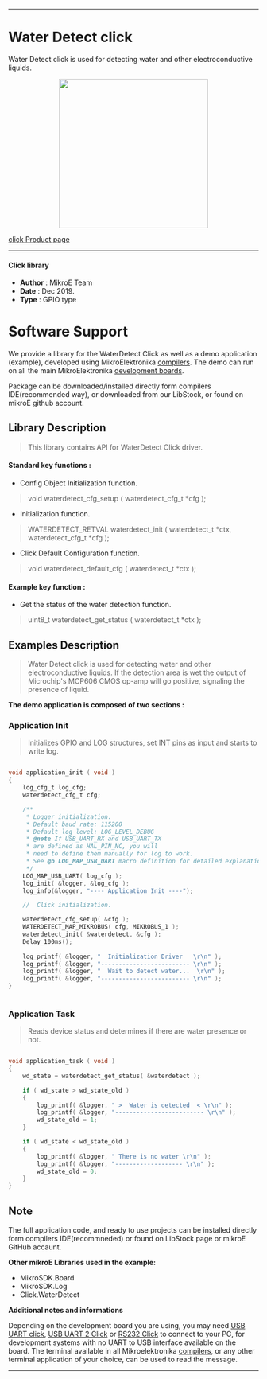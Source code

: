 
---
# Water Detect click

Water Detect click is used for detecting water and other electroconductive liquids.

<p align="center">
  <img src="https://download.mikroe.com/images/click_for_ide/waterdetect_click.png" height=300px>
</p>

[click Product page](https://www.mikroe.com/water-detect-click)

---


#### Click library 

- **Author**        : MikroE Team
- **Date**          : Dec 2019.
- **Type**          : GPIO type


# Software Support

We provide a library for the WaterDetect Click 
as well as a demo application (example), developed using MikroElektronika 
[compilers](https://shop.mikroe.com/compilers). 
The demo can run on all the main MikroElektronika [development boards](https://shop.mikroe.com/development-boards).

Package can be downloaded/installed directly form compilers IDE(recommended way), or downloaded from our LibStock, or found on mikroE github account. 

## Library Description

> This library contains API for WaterDetect Click driver.

#### Standard key functions :

- Config Object Initialization function.
> void waterdetect_cfg_setup ( waterdetect_cfg_t *cfg ); 
 
- Initialization function.
> WATERDETECT_RETVAL waterdetect_init ( waterdetect_t *ctx, waterdetect_cfg_t *cfg );

- Click Default Configuration function.
> void waterdetect_default_cfg ( waterdetect_t *ctx );


#### Example key function :

- Get the status of the water detection function.
> uint8_t waterdetect_get_status ( waterdetect_t *ctx );

## Examples Description

> Water Detect click is used for detecting water and other electroconductive liquids. If the detection area is wet the output of Microchip's MCP606 CMOS op-amp will go positive, signaling the presence of liquid.

**The demo application is composed of two sections :**

### Application Init 

> Initializes GPIO and LOG structures, set INT pins as input and starts to write log.

```c

void application_init ( void )
{
    log_cfg_t log_cfg;
    waterdetect_cfg_t cfg;

    /** 
     * Logger initialization.
     * Default baud rate: 115200
     * Default log level: LOG_LEVEL_DEBUG
     * @note If USB_UART_RX and USB_UART_TX 
     * are defined as HAL_PIN_NC, you will 
     * need to define them manually for log to work. 
     * See @b LOG_MAP_USB_UART macro definition for detailed explanation.
     */
    LOG_MAP_USB_UART( log_cfg );
    log_init( &logger, &log_cfg );
    log_info(&logger, "---- Application Init ----");

    //  Click initialization.

    waterdetect_cfg_setup( &cfg );
    WATERDETECT_MAP_MIKROBUS( cfg, MIKROBUS_1 );
    waterdetect_init( &waterdetect, &cfg );
    Delay_100ms();
    
    log_printf( &logger, "  Initialization Driver   \r\n" );
    log_printf( &logger, "------------------------- \r\n" );
    log_printf( &logger, "  Wait to detect water...  \r\n" );
    log_printf( &logger, "------------------------- \r\n" );
}
  
```

### Application Task

> Reads device status and determines if there are water presence or not.

```c

void application_task ( void )
{
    wd_state = waterdetect_get_status( &waterdetect );

    if ( wd_state > wd_state_old )
    {
        log_printf( &logger, " >  Water is detected  < \r\n" );
        log_printf( &logger, "------------------------- \r\n" );
        wd_state_old = 1;
    }

    if ( wd_state < wd_state_old )
    {
        log_printf( &logger, " There is no water \r\n" );
        log_printf( &logger, "------------------- \r\n" );
        wd_state_old = 0;
    }
}

```

## Note

The full application code, and ready to use projects can be  installed directly form compilers IDE(recommneded) or found on LibStock page or mikroE GitHub accaunt.

**Other mikroE Libraries used in the example:** 

- MikroSDK.Board
- MikroSDK.Log
- Click.WaterDetect

**Additional notes and informations**

Depending on the development board you are using, you may need 
[USB UART click](https://shop.mikroe.com/usb-uart-click), 
[USB UART 2 Click](https://shop.mikroe.com/usb-uart-2-click) or 
[RS232 Click](https://shop.mikroe.com/rs232-click) to connect to your PC, for 
development systems with no UART to USB interface available on the board. The 
terminal available in all Mikroelektronika 
[compilers](https://shop.mikroe.com/compilers), or any other terminal application 
of your choice, can be used to read the message.



---
